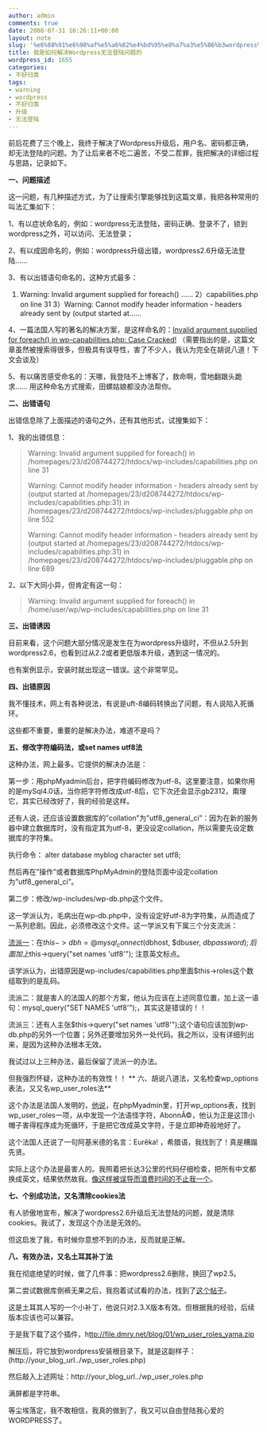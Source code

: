 ```yaml
---
author: admin
comments: true
date: 2008-07-31 16:26:11+00:00
layout: note
slug: '%e6%88%91%e6%98%af%e5%a6%82%e4%bd%95%e8%a7%a3%e5%86%b3wordpress%e6%97%a0%e6%b3%95%e7%99%bb%e9%99%86%e9%97%ae%e9%a2%98%e7%9a%84'
title: 我是如何解决Wordpress无法登陆问题的
wordpress_id: 1655
categories:
- 不好归类
tags:
- warning
- wordpress
- 不好归类
- 升级
- 无法登陆
---
```


前后花费了三个晚上，我终于解决了Wordpress升级后，用户名、密码都正确，却无法登陆的问题。为了让后来者不吃二遍苦，不受二茬罪，我把解决的详细过程与思路，记录如下。

**一、问题描述**

这一问题，有几种描述方式，为了让搜索引擎能够找到这篇文章，我把各种常用的叫法汇集如下：

1、有以症状命名的，例如：wordpress无法登陆，密码正确、登录不了，锁到wordpress之外，可以访问、无法登录；

2、有以成因命名的，例如：wordpress升级出错，wordpress2.6升级无法登陆……

3、有以出错语句命名的，这种方式最多：

1) Warning: Invalid argument supplied for foreach() ……
2）capabilities.php on line 31
3）Warning: Cannot modify header information - headers already sent by (output started at……

4、一篇法国人写的著名的解决方案，是这样命名的：[Invalid argument supplied for foreach() in wp-capabilities.php: Case Cracked!](http://climbtothestars.org/archives/2007/01/29/invalid-argument-supplied-for-foreach-in-wp-capabilitiesphp-case-cracked/)
（需要指出的是，这篇文章虽然被搜索得很多，但极具有误导性，害了不少人，我认为完全在胡说八道！下文会谈及）

5、有以痛苦感受命名的：天哪，我登陆不上博客了，救命啊，雪地翻跟头跪求……
用这种命名方式搜索，田螺姑娘都没办法帮你。

**二、出错语句**

出错信息除了上面描述的语句之外，还有其他形式，试搜集如下：

1、我的出错信息：





<blockquote>Warning: Invalid argument supplied for foreach() in /homepages/23/d208744272/htdocs/wp-includes/capabilities.php on line 31

Warning: Cannot modify header information - headers already sent by (output started at /homepages/23/d208744272/htdocs/wp-includes/capabilities.php:31) in /homepages/23/d208744272/htdocs/wp-includes/pluggable.php on line 552

Warning: Cannot modify header information - headers already sent by (output started at /homepages/23/d208744272/htdocs/wp-includes/capabilities.php:31) in /homepages/23/d208744272/htdocs/wp-includes/pluggable.php on line 689</blockquote>





2、以下大同小异，但肯定有这一句：





<blockquote>Warning: Invalid argument supplied for foreach() in /home/user/wp/wp-includes/capabilities.php on line 31</blockquote>



**三、出错诱因**

目前来看，这个问题大部分情况是发生在为wordpress升级时，不但从2.5升到wordpress2.6，也看到过从2.2或者更低版本升级，遇到这一情况的。

也有案例显示，安装时就出现这一错误。这个非常罕见。

**四、出错原因**

我不懂技术，网上有各种说法，有说是uft-8编码转换出了问题，有人说陷入死循环。

这些都不重要，重要的是解决办法，难道不是吗？

**五、修改字符编码法，或set names utf8法**

这种办法，网上最多。它提供的解决办法是：

第一步：用phpMyadmin后台，把字符编码修改为utf-8。这里要注意，如果你用的是mySql4.0话，当你把字符修改成utf-8后，它下次还会显示gb2312，甭理它，其实已经改好了，我的经验是这样。

还有人说，还应该设置数据库的”collation”为”utf8_general_ci”：因为在新的服务器中建立数据库时，没有指定其为utf-8，更没设定collation，所以需要先设定数据库的字符集。

执行命令：
alter database myblog
character set utf8;

然后再在”操作”或者数据库PhpMyAdmin的登陆页面中设定collation为”utf8_general_ci”。

第二步：修改/wp-includes/wp-db.php这个文件。

这一学派认为，毛病出在wp-db.php中，没有设定好utf-8为字符集，从而造成了一系列悲剧。因此，必须修改这个文件。这一学派又有下属三个分支流派：

[流派一](http://wordpress.org.cn/viewthread.php?tid=2032&extra=page%253D1)：在$this->dbh = @mysql_connect($dbhost, $dbuser, $dbpassword);后面加上$this->query("set names 'utf8'");    注意英文标点。

该学派认为，出错原因是wp-includes/capabilities.php里面$this->roles这个数组取到的是乱码。

流派二：就是害人的法国人的那个方案，他认为应该在上述同意位置，加上这一语句：mysql_query("SET NAMES 'utf8'");，其实这是错误的！！

流派三：还有人主张$this->query("set names 'utf8'");这个语句应该加到wp-db.php的另外一个位置；另外还要增加另外一处代码。我之所以，没有详细列出来，是因为这种办法根本无效。

我试过以上三种办法，最后保留了流派一的办法。

但我强烈怀疑，这种办法的有效性！！
**
六、胡说八道法，又名检查wp_options表法，又又名wp_user_roles法**

这个办法是法国人发明的，[他说](http://climbtothestars.org/archives/2007/01/29/invalid-argument-supplied-for-foreach-in-wp-capabilitiesphp-case-cracked/)，在phpMyadmin里，打开wp_options表，找到wp_user_roles一项，从中发现一个法语怪字符，AbonnÃ©，他认为正是这顶小帽子害得程序成为死循环，于是把它改成英文字符，于是立即神奇般地好了。

这个法国人还说了一句阿基米德的名言：Eurêka! ，希腊语，我找到了！真是糟蹋先贤。

实际上这个办法是最害人的。我照着把长达3公里的代码仔细检查，把所有中文都换成英文，结果依然故我。[像这样被误导而浪费时间的不止我一个](http://wordpress.org/support/topic/148093?replies=7#post-672532)。

**七、个别成功法，又名清除cookies法**

有人骄傲地宣布，解决了wordpress2.6升级后无法登陆的问题，就是清除cookies。我试了，发现这个办法是无效的。

但这启发了我，有时候你意想不到的办法，反而就是正解。

**八、有效办法，又名土耳其补丁法**

我在彻底绝望的时候，做了几件事：把wordpress2.6删除，换回了wp2.5。

第二尝试数据库倒裤无果之后，我抱着试试看的办法，找到了[这个帖子](http://wordpress.org/support/topic/122367#post-666726)。

这是土耳其人写的一个小补丁，他说只对2.3.X版本有效。但根据我的经验，后续版本应该也可以兼容。

于是我下载了这个插件，h[ttp://file.dmry.net/blog/01/wp_user_roles_yama.zip ](http://file.dmry.net/blog/01/wp_user_roles_yama.zip )

解压后，将它放到wordpress安装根目录下。就是这副样子：(http://your_blog_url../wp_user_roles.php)

然后敲入上述网址：http://your_blog_url../wp_user_roles.php

满屏都是字符串。

等尘埃落定，我不敢相信，我真的做到了，我又可以自由登陆我心爱的WORDPRESS了。

